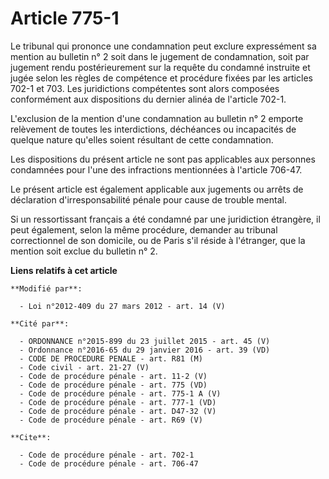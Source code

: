 # Article 775-1

Le tribunal qui prononce une condamnation peut exclure expressément sa mention au bulletin n° 2 soit dans le jugement de
condamnation, soit par jugement rendu postérieurement sur la requête du condamné instruite et jugée selon les règles de
compétence et procédure fixées par les articles 702-1 et 703. Les juridictions compétentes sont alors composées conformément
aux dispositions du dernier alinéa de l'article 702-1.

L'exclusion de la mention d'une condamnation au bulletin n° 2 emporte relèvement de toutes les interdictions, déchéances ou
incapacités de quelque nature qu'elles soient résultant de cette condamnation. 

Les dispositions du présent article ne sont pas applicables aux personnes condamnées pour l'une des infractions mentionnées à
l'article 706-47.

Le présent article est également applicable aux jugements ou arrêts de déclaration d'irresponsabilité pénale pour cause de
trouble mental. 

Si un ressortissant français a été condamné par une juridiction étrangère, il peut également, selon la même procédure,
demander au tribunal correctionnel de son domicile, ou de Paris s'il réside à l'étranger, que la mention soit exclue du
bulletin n° 2.

**Liens relatifs à cet article**

	**Modifié par**:

	  - Loi n°2012-409 du 27 mars 2012 - art. 14 (V)

	**Cité par**:

	  - ORDONNANCE n°2015-899 du 23 juillet 2015 - art. 45 (V)
	  - Ordonnance n°2016-65 du 29 janvier 2016 - art. 39 (VD)
	  - CODE DE PROCEDURE PENALE - art. R81 (M)
	  - Code civil - art. 21-27 (V)
	  - Code de procédure pénale - art. 11-2 (V)
	  - Code de procédure pénale - art. 775 (VD)
	  - Code de procédure pénale - art. 775-1 A (V)
	  - Code de procédure pénale - art. 777-1 (VD)
	  - Code de procédure pénale - art. D47-32 (V)
	  - Code de procédure pénale - art. R69 (V)

	**Cite**:

	  - Code de procédure pénale - art. 702-1
	  - Code de procédure pénale - art. 706-47
